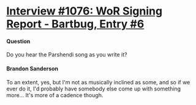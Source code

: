 # [Interview #1076: WoR Signing Report - Bartbug, Entry #6](https://www.theoryland.com/intvmain.php?i=1076#6)

#### Question

Do you hear the Parshendi song as you write it?

#### Brandon Sanderson

To an extent, yes, but I'm not as musically inclined as some, and so if we ever do it, I'd probably have somebody else come up with something more... It's more of a cadence though.


